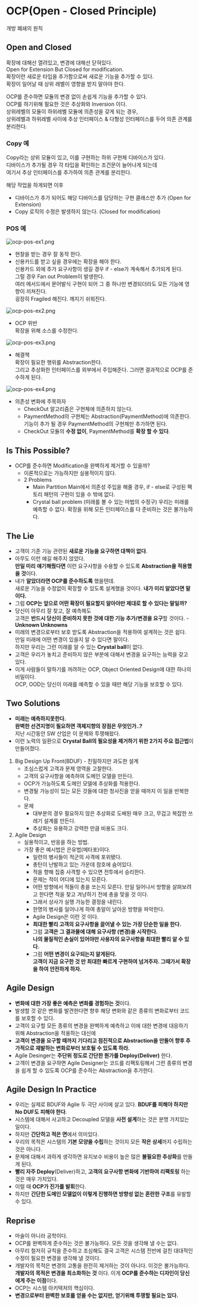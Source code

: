# OCP(Open - Closed Principle)
개방 폐쇄의 원칙

## Open and Closed
확장에 대해선 열려있고, 변경에 대해선 닫혀있다.  
Open for Extension But Closed for modification.  
확장이란 새로운 타입을 추가함으로써 새로운 기능을 추가할 수 있다.  
확장이 일어날 때 상위 레벨이 영향을 받지 말아야 한다.

OCP를 준수하면 모듈의 변경 없이 손쉽게 기능을 추가할 수 있다.  
OCP를 하기위해 필요한 것은 추상화와 Inversion 이다.  
상위레벨의 모듈이 하위레벨 모듈에 의존성을 갖게 되는 경우,  
상위레벨과 하위레벨 사이에 추상 인터페이스 & 다형성 인터페이스를 두어 의존 관계를 분리한다.

### Copy 예
Copy라는 상위 모듈이 있고, 이를 구현하는 하위 구현체 디바이스가 있다.  
디바이스가 추가될 경우 각 타입을 확인하는 조건문이 늘어나게 되는데  
여기서 추상 인터페이스를 추가하여 의존 관계를 분리한다.

해당 작업을 하게되면 이후
- 디바이스가 추가 되어도 해당 디바이스를 담당하는 구현 클래스만 추가 (Open for Extension)
- Copy 로직의 수정은 발생하지 않는다. (Closed for modification)

### POS 예
![ocp-pos-ex1.png](https://github.com/LimHanGyeol/study/blob/%2312/solid-foundation/solid-foundation/image/ocp-pos-ex1.png)
- 현찰을 받는 경우 잘 동작 한다.
- 신용카드를 받고 싶을 경우에는 확장을 해야 한다.  
  신용카드 외에 추가 요구사항이 생길 경우 if - else가 계속해서 추가되게 된다.  
  그럴 경우 Fan out Problem이 발생한다.  
  여러 메서드에서 문어발식 구현이 되어 그 중 하나만 변경되더라도 모든 기능에 영향이 끼쳐진다.  
  굉장히 Fragiled 해진다. 깨지기 쉬워진다.

![ocp-pos-ex2.png](https://github.com/LimHanGyeol/study/blob/%2312/solid-foundation/solid-foundation/image/ocp-pos-ex2.png)

- OCP 위반  
  확장을 위해 소스를 수정한다.

![ocp-pos-ex3.png](https://github.com/LimHanGyeol/study/blob/%2312/solid-foundation/solid-foundation/image/ocp-pos-ex3.png)

- 해결책  
  확장이 필요한 행위를 Abstraction한다.  
  그리고 추상화한 인터페이스를 외부에서 주입해준다.
  그러면 결과적으로 OCP를 준수하게 된다.

![ocp-pos-ex4.png](https://github.com/LimHanGyeol/study/blob/%2312/solid-foundation/solid-foundation/image/ocp-pos-ex4.png)

- 의존성 변화에 주목하자
    - CheckOut 알고리즘은 구현체에 의존하지 않는다.
    - PaymentMethod의 구현체는 Abstraction(PaymentMethod)에 의존한다.  
      기능이 추가 될 경우 PaymentMethod의 구현체만 추가하면 된다.
    - CheckOut 모듈의 **수정 없이**, PaymentMethod를 **확장 할 수 있다**.

## Is This Possible?
- OCP를 준수하면 Modification을 완벽하게 제거할 수 있을까?
    - 이론적으로는 가능하지만 실용적이지 않다.
    - 2 Problems
        - Main Partition
          Main에서 의존성 주입을 해줄 경우,
          if - else로 구성된 팩토리 패턴의 구현이 있을 수 밖에 없다.
        - Crystal ball problem (미래를 볼 수 있는 마법의 수정구)
          우리는 미래를 예측할 수 없다.
          확장을 위해 모든 인터페이스를 다 준비하는 것은 불가능하다.
## The Lie
- 고객이 기존 기능 관련된 **새로운 기능을 요구하면 대책이 없다**.
- 아무도 이런 얘길 해주지 않았다.  
  **만일 미리 얘기해줬다면** 이런 요구사항을 수용할 수 있도록 **Abstraction을 적용했을 것**이다.
- 내가 **알았더라면 OCP를 준수하도록** 했을텐데.  
  새로운 기능을 수정없이 확장할 수 있도록 설계했을 것이다.
  **내가 미리 알았다면 말이다.**
- 그럼 **OCP는 앞으로 어떤 확장이 필요할지 알아야만 제대로 할 수 있다는 말일까?**
- 당신이 아무리 잘 찾고, 잘 예측해도  
  고객은 **반드시 당신이 준비하지 못한 것에 대한
  기능 추가/변경을 요구**할 것이다. - **Unknown Unknowns**
- 미래의 변경으로부터 보호 받도록 Abstraction을 적용하여 설계하는 것은 쉽다.  
  만일 미래에 어떤 변경이 있을지 알 수 있다면 말이다.  
  하지만 우리는 그런 미래를 알 수 있는 **Crystal ball**이 없다.
- 고객은 우리가 놓치고 준비하지 않은 부분에 대해서 변경을 요구하는 능력을 갖고 있다.
- 이게 사람들이 말하기를 꺼려하는 OCP, Object Oriented Design에 대한 하나의 비밀이다.  
  OCP, OOD는 당신이 미래를 예측할 수 있을 때만 해당 기능을 보호할 수 있다.

## Two Solutions
- **미래는 예측하지못한다.**  
  **완벽한 선견지명이 필요하면 객체지향의 장점은 무엇인가..?**  
  지난 시간동안 SW 산업은 이 문제와 투쟁해왔다.
- 이런 노력의 일환으로 **Crystal Ball의 필요성을 제거하기 위한 2가지 주요 접근법**이 만들어졌다.

1. Big Design Up Front(BDUF) - 친밀하지만 과도한 설계
    - 조심스럽게 고객과 문제 영역을 고찰한다.
    - 고객의 요구사항을 예측하여 도메인 모델을 만든다.
    - OCP가 가능하도록 도메인 모델에 추상화를 적용한다.
    - 변경될 가능성이 있는 모든 것들에 대한 청사진을 얻을 때까지 이 일을 반복한다.
    - 문제
        - 대부분의 경우 필요하지 않은 추상화로 도배된 매우 크고,
          무겁고 복잡한 쓰레기 설계를 만든다.
        - 추상화는 유용하고 강력한 만큼 비용도 크다.
2. Agile Design
    - 실용적이고, 반응을 하는 방법.
    - 가장 좋은 예시법은 은유법(메타포)이다.
        - 일련의 병사들이 적군의 사격에 포위됐다.
        - 총탄이 난발하고 있는 가운데 참호에 숨어있다.
        - 적을 향해 집중 사격할 수 있으면 전투에서 승리한다.
        - 문제는 적이 어디에 있는지 모른다.
        - 어떤 방향에서 적들이 총을 쏘는지 모른다.
          만일 일어나서 방향을 살펴보려고 한다면 적을 찾고 겨냥하기 전에 총을 맞을 것 이다.
        - 그래서 상사가 실행 가능한 결정을 내린다.
        - 한명의 병사를 일어나게 하여 총알이 날아온 방향을 파악한다.
        - Agile Design은 이런 것 이다.
        - **최대한 빨리 고객의 요구사항을 끌어낼 수 있는 가장 단순한 일을 한다.**
        - 그럼 **고객은 그 결과물에 대해 요구사항 (변경)을 시작한다.  
          나의 물질적인 손실이 있어야만 사용자의 요구사항을 최대한 빨리 알 수 있다.**
        - 그럼 **어떤 변경이 요구되는지 알게된다.  
          고객이 지금 요구한 것 만 최대한 빠르게 구현하여 넘겨주자.
          그때가서 확장을 하여 안전하게 하자.**

## Agile Design
- **변화에 대한 가장 좋은 예측은 변화를 경험하는 것**이다.
- 발생할 것 같은 변화를 발견한다면 향후 해당 변화와 같은 종류의 변화로부터 코드를 보호할 수 있다.
- 고객이 요구할 모든 종류의 변경을 완벽하게 예측하고
  이에 대한 변경에 대응하기 위해 Abstraction을 적용하는 대신에
- **고객이 변경을 요구할 때까지 기다리고 점진적으로 Abstraction을 만들어
  향후 추가적으로 재발하는 변화로부터 보호될 수 있도록 하라.**
- Agile Desinger는 **주단위 정도로 간단한 뭔가를 Deploy(Deliver)** 한다.
- 고객이 변경을 요구하면 Agile Designer는 코드를 리팩토링해서
  그런 종류의 변경을 쉽게 할 수 있도록 OCP를 준수하는 Abstraction을 추가한다.

## Agile Design In Practice
- 우리는 실제로 BDUF와 Agile 두 극단 사이에 살고 있다.
  **BDUF를 피해야 하지만 No DUF도 피해야 한다**.
- 시스템에 대해서 사고하고 Decoupled 모델을 **사전 설계**하는 것은 분명 가치있는 일이다.
- 하지만 **간단하고 적은 면**에서 의미있다.
- 우리의 목적은 시스템의 **기본 모양을 수립**하는 것이지 모든 **작은 상세**까지 수립하는 것은 아니다.
- 문제에 대해서 과하게 생각하면 유지보수 비용이 높은 많은 **불필요한 추상화**를 만들게 된다.
- **빨리 자주 Deploy**(Deliver)하고, **고객의 요구사항 변화에 기반하여 리팩토링** 하는 것은 매우 가치있다.
- 이럴 때 **OCP가 진가를 발휘**한다.
- 하지만 **간단한 도메인 모델없이 이렇게 진행하면 방향성 없는 혼란한 구조**를 유발할 수 있다.

## Reprise
- 마술이 아니라 공학이다.
- OCP를 완벽하게 준수하는 것은 불가능하다.
  모든 것을 생각해 낼 수는 없다.
- 아무리 철저히 규칙을 준수하고 조심해도 결국 고객은 시스템 전반에 걸친
  대대적인 수정이 필요한 변경을 생각해 낼 것이다.
- 개발자의 목적은 변경의 고통을 완전히 제거하는 것이 아니다.
  이것은 불가능하다.
  **개발자의 목적은 변경을 최소화하는 것** 이다.
  이게 **OCP를 준수하는 디자인이 당신에게 주는 이점**이다.
- OCP는 시스템 아키텍처의 핵심이다.
- **변경으로부터 완벽한 보호를 얻을 수는 없지만, 얻기위해 투쟁할 필요는 있다.**